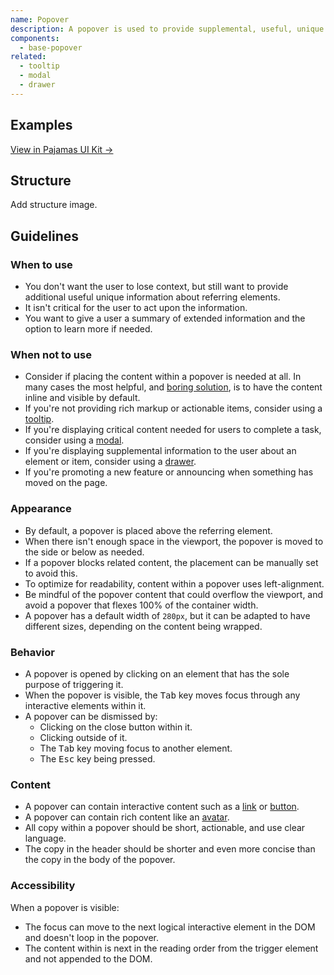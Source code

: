 ```yaml
---
name: Popover
description: A popover is used to provide supplemental, useful, unique information about an element, including one or multiple actionable elements. It informs the user of additional information within the context of their original view, but without forcing them to act upon it like a modal.
components:
  - base-popover
related:
  - tooltip
  - modal
  - drawer
---
```


## Examples

<story-viewer component="base-popover" title="Popover"></story-viewer>

<story-viewer component="base-popover" story="with-close-button" args-triggers="click" title="With close"></story-viewer>

[View in Pajamas UI Kit →](https://www.figma.com/file/qEddyqCrI7kPSBjGmwkZzQ/%F0%9F%93%99-Component-library?type=design&node-id=425-131&mode=design)

## Structure

<todo>Add structure image.</todo>

## Guidelines

### When to use

- You don't want the user to lose context, but still want to provide additional useful unique information about referring elements.
- It isn't critical for the user to act upon the information.
- You want to give a user a summary of extended information and the option to learn more if needed.

### When not to use

- Consider if placing the content within a popover is needed at all. In many cases the most helpful, and [boring solution](https://handbook.gitlab.com/handbook/values/#boring-solutions), is to have the content inline and visible by default.
- If you're not providing rich markup or actionable items, consider using a [tooltip](/components/tooltip).
- If you're displaying critical content needed for users to complete a task, consider using a [modal](/components/modal).
- If you're displaying supplemental information to the user about an element or item, consider using a [drawer](/components/drawer).
- If you're promoting a new feature or announcing when something has moved on the page.

### Appearance

- By default, a popover is placed above the referring element.
- When there isn't enough space in the viewport, the popover is moved to the side or below as needed.
- If a popover blocks related content, the placement can be manually set to avoid this.
- To optimize for readability, content within a popover uses left-alignment.
- Be mindful of the popover content that could overflow the viewport, and avoid a popover that flexes 100% of the container width.
- A popover has a default width of `280px`, but it can be adapted to have different sizes, depending on the content being wrapped.

### Behavior

- A popover is opened by clicking on an element that has the sole purpose of triggering it.
- When the popover is visible, the <kbd>Tab</kbd> key moves focus through any interactive elements within it.
- A popover can be dismissed by:
  - Clicking on the close button within it.
  - Clicking outside of it.
  - The <kbd>Tab</kbd> key moving focus to another element.
  - The <kbd>Esc</kbd> key being pressed.

### Content

- A popover can contain interactive content such as a [link](/components/link) or [button](/components/button).
- A popover can contain rich content like an [avatar](/components/avatar).
- All copy within a popover should be short, actionable, and use clear language.
- The copy in the header should be shorter and even more concise than the copy in the body of the popover.

### Accessibility

When a popover is visible:

- The focus can move to the next logical interactive element in the DOM and doesn't loop in the popover.
- The content within is next in the reading order from the trigger element and not appended to the DOM.
